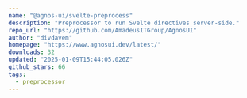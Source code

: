 ```yaml
---
name: "@agnos-ui/svelte-preprocess"
description: "Preprocessor to run Svelte directives server-side."
repo_url: "https://github.com/AmadeusITGroup/AgnosUI"
author: "divdavem"
homepage: "https://www.agnosui.dev/latest/"
downloads: 32
updated: "2025-01-09T15:44:05.026Z"
github_stars: 66
tags: 
  - preprocessor
---
```

